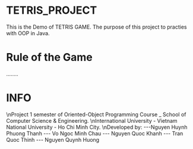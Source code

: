 #	TETRIS_PROJECT
 This is the Demo of TETRIS GAME.
 The purpose of this project to practies with OOP in Java.
 
#	Rule of the Game
 
........
#	INFO
 \nProject 1 semester of Oriented-Object Programming Course _ School of Computer Science & Engineering.
 \nInternational University - Vietnam National University - Ho Chi Minh City. 
 \nDeveloped by: ---Nguyen Huynh Phuong Thanh --- Vo Ngoc Minh Chau --- Nguyen Quoc Khanh --- Tran Quoc Thinh --- Nguyen Quynh Huong
